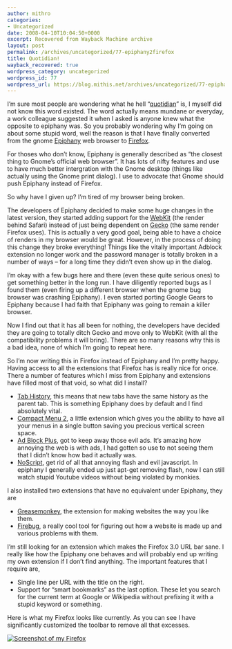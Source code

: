 ```yaml
---
author: mithro
categories:
- Uncategorized
date: 2008-04-10T10:04:50+0000
excerpt: Recovered from Wayback Machine archive
layout: post
permalink: /archives/uncategorized/77-epiphany2firefox
title: Quotidian!
wayback_recovered: true
wordpress_category: uncategorized
wordpress_id: 77
wordpress_url: https://blog.mithis.net/archives/uncategorized/77-epiphany2firefox
---
```


<div >
<p>I’m sure most people are wondering what he hell “<a href="http://dictionary.reference.com/search?q=Quotidian&x=0&y=0">quotidian</a>” is, I myself did not know this word existed.  The word actually means mundane or everyday, a work colleague suggested it when I asked is anyone knew what the opposite to epiphany was. So you probably wondering why I’m going on about some stupid word, well the reason is that I have finally converted from the gnome <a href="http://live.gnome.org/Epiphany">Epiphany</a> web browser to <a href="http://www.mozilla.com/en-US/firefox/">Firefox</a>.</p>
<p>For thoses who don’t know, Epiphany is generally described as “the closest thing to Gnome’s official web browser”. It has lots of nifty features and use to have much better intergration with the Gnome desktop (things like actually using the Gnome print dialog). I use to advocate that Gnome should push Epiphany instead of Firefox.</p>
<p>So why have I given up? <span >I’m tired of my browser being broken</span>.</p>
<p>The developers of Epiphany decided to make some huge changes in the latest version, they started adding support for the <a href="http://webkit.org/">WebKit</a> (the render behind Safari) instead of just being dependent on <a href="http://en.wikipedia.org/wiki/Gecko_(layout_engine)">Gecko</a> (the same render Firefox uses). This is actually a very good goal, being able to have a choice of renders in my browser would be great. However, in the process of doing this change they broke everything! Things like the vitally important Adblock extension no longer work and the password manager is totally broken in a number of ways – for a long time they didn’t even show up in the dialog.</p>
<p>I’m okay with a few bugs here and there (even these quite serious ones) to get something better in the long run. I have diligently reported bugs as I found them (even firing up a different browser when the gnome bug browser was crashing Epiphany). I even started porting Google Gears to Epiphany because I had faith that Epiphany was going to remain a killer browser.</p>
<p>Now I find out that it has all been for nothing, the developers have decided they are going to totally ditch Gecko and move only to WebKit (with all the compatibility problems it will bring). There are so many reasons why this is a bad idea, none of which I’m going to repeat here.</p>
<p>So I’m now writing this in Firefox instead of Epiphany and I’m pretty happy. Having access to all the extensions that Firefox has is really nice for once. There a number of features which I miss from Epiphany and extensions have filled most of that void, so what did I install?</p>
<ul>
<li><a href="http://www.penguinus.com/dev/tab_history/">Tab History</a>, this means that new tabs have the same history as the parent tab. This is something Epiphany does by default and I find absolutely vital.</li>
<li><a href="https://addons.mozilla.org/en-US/firefox/addon/4550">Compact Menu 2</a>, a little extension which gives you the ability to have all your menus in a single button saving you precious vertical screen space.</li>
<li><a href="http://adblockplus.org/en/">Ad Block Plus</a>, got to keep away those evil ads. It’s amazing how annoying the web is with ads, I had gotten so use to not seeing them that I didn’t know how bad it actually was.</li>
<li><a href="http://noscript.net/">NoScript</a>, get rid of all that annoying flash and evil javascript. In epiphany I generally ended up just apt-get removing flash, now I can still watch stupid Youtube videos without being violated by monkies.</li>
</ul>
<p>I also installed two extensions that have no equivalent under Epiphany, they are</p>
<ul>
<li><a href="https://addons.mozilla.org/en-US/firefox/addon/748">Greasemonkey</a>, the extension for making websites the way you like them.</li>
<li><a href="http://www.getfirebug.com/">Firebug</a>, a really cool tool for figuring out how a website is made up and various problems with them.</li>
</ul>
<p>I’m still looking for an extension which makes the Firefox 3.0 URL bar sane. I really like how the Epiphany one behaves and will probably end up writing my own extension if I don’t find anything. The important features that I require are,</p>
<ul>
<li>Single line per URL with the title on the right.</li>
<li>Support for “smart bookmarks” as the last option. These let you search for the current term at Google or Wikipedia without prefixing it with a stupid keyword or something.</li>
</ul>
<p>Here is what my Firefox looks like currently. As you can see I have significantly customized the toolbar to remove all that excesses.</p>
<p ><a href="/assets/images/wp-content/uploads/2008/04/myfirefox.png" | relative_url }}" title="Screenshot of my Firefox"><img alt="Screenshot of my Firefox" src="http://web.archive.org/web/20110311214257im_//assets/images/wp-content/uploads/2008/04/myfirefox.png" | relative_url }}"/></a></p>
</div>
